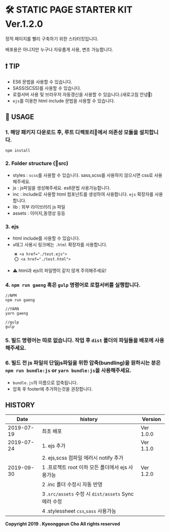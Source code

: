 # 🛠 STATIC PAGE STARTER KIT Ver.1.2.0

정적 페이지를 빨리 구축하기 위한 스타터킷입니다.

배포용은 아니지만 누구나 자유롭게 사용, 변조 가능합니다.

## ❗️ TIP

- ES6 문법을 사용할 수 있습니다.
- SASS(SCSS)를 사용할 수 있습니다.
- 로컬서버 사용 및 브라우저 자동갱신을 사용할 수 있습니다.(새로고침 안녕👋)
- `ejs`를 이용한 html include 문법을 사용할 수 있습니다.

## 📃 USAGE

### 1. 해당 패키지 다운로드 후, 루트 디렉토리📁에서 의존성 모듈을 설치합니다.

```
npm install
```


### 2. Folder structure (📁src)
- styles : `scss`를 사용할 수 있습니다. sass,scss를 사용하지 않으시면 css로 사용해주세요.
- js : js파일을 생성해주세요. es6문법 사용가능합니다.
- inc : include로 사용할 html 컴포넌트를 생성하여 사용합니다. `ejs` 확장자를 사용합니다.
- lib : 외부 라이브러리 js 파일
- assets : 이미지,동영상 등등

### 3. ejs
- html include를 사용할 수 있습니다.
- `a`태그 사용시 링크에는 `.html` 확장자를 사용합니다.
```
    ❌ <a href="./test.ejs">
    ⭕️ <a href="./test.html">
```
- ⚠️ html과 ejs의 파일명이 같지 않게 주의해주세요!

### 4. `npm run gaeng` 혹은 `gulp` 명령어로 로컬서버를 실행합니다. 

```
//NPM
npm run gaeng

//YARN
yarn gaeng

//gulp
gulp
```


### 5. 빌드 명령어는 따로 없습니다. 작업 후 `dist` 폴더의 파일들을 배포에 사용해주세요.

### 6. 빌드 전 js 파일의 단일js파일을 위한 압축(bundling)을 원하시는 분은 `npm run bundle:js` or `yarn bundle:js`을 사용해주세요.
- `bundle.js`의 이름으로 압축됩니다.
- 압축 후 footer에 추가하는것을 권장합니다.

## HISTORY

| Date | history | Version |
|------------|-----------|-----------|
| 2019-07-19 | 최초 배포 | Ver 1.0.0 |
| 2019-07-24 | 1. ejs 추가| Ver 1.1.0 |
|            | 2. ejs,scss 컴파일 에러시 notify 추가|    |
| 2019-09-30 | 1 .프로젝트 root 이하 모든 폴더에서 ejs 사용가능| Ver 1.2.0    |
|            | 2 .inc 폴더 수정시 자동 반영 |    |
|            | 3 .`src/assets` 수정 시 `dist/assets` Sync 에러 수정|    |
|            | 4 .stylessheet `css`,`sass` 사용가능|    |

**Copyright 2019 . Kyeonggeun Cho All rights reserved**